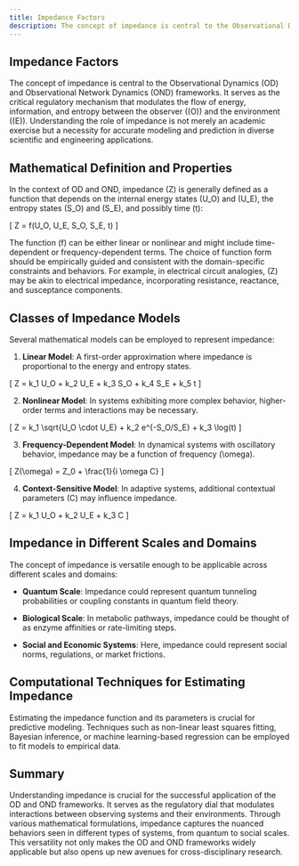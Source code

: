 ```yaml
---
title: Impedance Factors
description: The concept of impedance is central to the Observational Dynamics (OD) and Observational Network Dynamics (OND) frameworks. It serves as the critical regulatory mechanism that modulates the flow of energy, information, and entropy between the observer (\(O\)) and the environment (\(E\)). Understanding the role of impedance is not merely an academic exercise but a necessity for accurate modeling and prediction in diverse scientific and engineering applications.
---
```


## Impedance Factors

The concept of impedance is central to the Observational Dynamics (OD) and Observational Network Dynamics (OND) frameworks. It serves as the critical regulatory mechanism that modulates the flow of energy, information, and entropy between the observer (\(O\)) and the environment (\(E\)). Understanding the role of impedance is not merely an academic exercise but a necessity for accurate modeling and prediction in diverse scientific and engineering applications. 

## Mathematical Definition and Properties

In the context of OD and OND, impedance \(Z\) is generally defined as a function that depends on the internal energy states \(U_O\) and \(U_E\), the entropy states \(S_O\) and \(S_E\), and possibly time \(t\):

\[
Z = f(U_O, U_E, S_O, S_E, t)
\]

The function \(f\) can be either linear or nonlinear and might include time-dependent or frequency-dependent terms. The choice of function form should be empirically guided and consistent with the domain-specific constraints and behaviors. For example, in electrical circuit analogies, \(Z\) may be akin to electrical impedance, incorporating resistance, reactance, and susceptance components.

## Classes of Impedance Models

Several mathematical models can be employed to represent impedance:

1. **Linear Model**: A first-order approximation where impedance is proportional to the energy and entropy states. 

\[
Z = k_1 U_O + k_2 U_E + k_3 S_O + k_4 S_E + k_5 t
\]

2. **Nonlinear Model**: In systems exhibiting more complex behavior, higher-order terms and interactions may be necessary.

\[
Z = k_1 \sqrt{U_O \cdot U_E} + k_2 e^{-S_O/S_E} + k_3 \log(t)
\]

3. **Frequency-Dependent Model**: In dynamical systems with oscillatory behavior, impedance may be a function of frequency \(\omega\).

\[
Z(\omega) = Z_0 + \frac{1}{i \omega C}
\]

4. **Context-Sensitive Model**: In adaptive systems, additional contextual parameters \(C\) may influence impedance.

\[
Z = k_1 U_O + k_2 U_E + k_3 C
\]

## Impedance in Different Scales and Domains

The concept of impedance is versatile enough to be applicable across different scales and domains:

- **Quantum Scale**: Impedance could represent quantum tunneling probabilities or coupling constants in quantum field theory.
  
- **Biological Scale**: In metabolic pathways, impedance could be thought of as enzyme affinities or rate-limiting steps.
  
- **Social and Economic Systems**: Here, impedance could represent social norms, regulations, or market frictions.

## Computational Techniques for Estimating Impedance

Estimating the impedance function and its parameters is crucial for predictive modeling. Techniques such as non-linear least squares fitting, Bayesian inference, or machine learning-based regression can be employed to fit models to empirical data.

## Summary

Understanding impedance is crucial for the successful application of the OD and OND frameworks. It serves as the regulatory dial that modulates interactions between observing systems and their environments. Through various mathematical formulations, impedance captures the nuanced behaviors seen in different types of systems, from quantum to social scales. This versatility not only makes the OD and OND frameworks widely applicable but also opens up new avenues for cross-disciplinary research.
